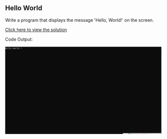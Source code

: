## Hello World

Write a program that displays the message 'Hello, World!' on the screen.

[Click here to view the solution](https://github.com/davi-p-oliveira-11/CCodeChallengeLab/blob/main/Challenges/HelloWorld/solution.c)

Code Output:

![Output](https://github.com/davi-p-oliveira-11/CCodeChallengeLab/blob/main/Challenges/HelloWorld/screenshot.JPG)
